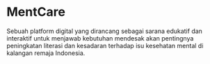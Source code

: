 # MentCare
Sebuah platform digital yang dirancang sebagai sarana edukatif dan interaktif untuk menjawab kebutuhan mendesak akan pentingnya peningkatan literasi dan kesadaran terhadap isu kesehatan mental di kalangan remaja Indonesia.
